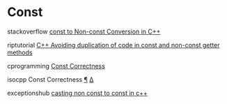 # Const

stackoverflow [const to Non-const Conversion in C++](https://stackoverflow.com/questions/7311041/const-to-non-const-conversion-in-c)

riptutorial [C++ Avoiding duplication of code in const and non-const getter methods](https://riptutorial.com/cplusplus/example/16974/avoiding-duplication-of-code-in-const-and-non-const-getter-methods-)



cprogramming [Const Correctness](https://www.cprogramming.com/tutorial/const_correctness.html)

isocpp Const Correctness [¶](https://isocpp.org/wiki/faq/const-correctness) [Δ](https://isocpp.org/wiki/faq/const-correctness#)

exceptionshub [casting non const to const in c++](https://exceptionshub.com/casting-non-const-to-const-in-c.html)

